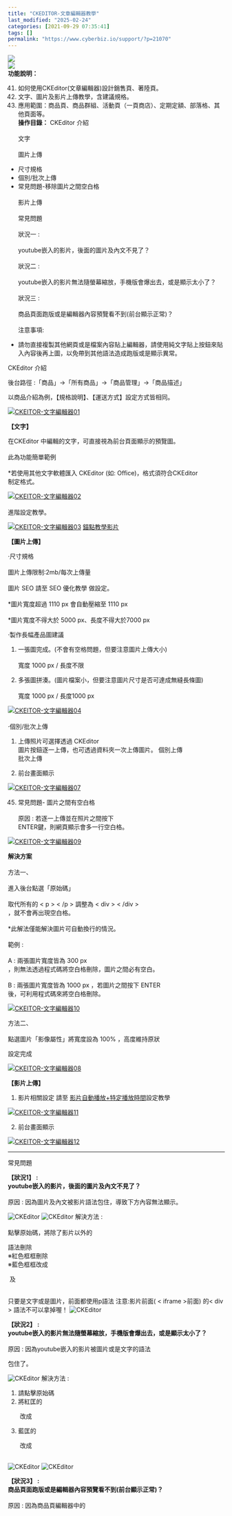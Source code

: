 ```yaml
---
title: "CKEDITOR-文章編輯器教學"
last_modified: "2025-02-24"
categories: [2021-09-29 07:35:41]
tags: []
permalink: "https://www.cyberbiz.io/support/?p=21070"
---
```


![](https://www.cyberbiz.io/support/wp-content/uploads/2021/09/wp-主視覺bar-1024x321.png) ![](https://www.cyberbiz.io/support/wp-content/uploads/2021/08/全版本.png) **功能說明：**  

41. 如何使用CKEditor(文章編輯器)設計銷售頁、著陸頁。 
42. 文字、圖片及影片上傳教學，含建議規格。 
43. 應用範圍：商品頁、商品群組、活動頁（一頁商店）、定期定額、部落格、其他頁面等。 
**操作目錄：** CKEditor 介紹  
文字  
圖片上傳  
- 尺寸規格   
- 個別/批次上傳   
- 常見問題-移除圖片之間空白格   
影片上傳  
常見問題  
狀況一 :  
youtube嵌入的影片，後面的圖片及內文不見了？  
狀況二 :  
youtube嵌入的影片無法隨螢幕縮放，手機版會爆出去，或是顯示太小了？  
狀況三 :  
商品頁面跑版或是編輯器內容預覽看不到(前台顯示正常)？  
注意事項:  

* 請勿直接複製其他網頁或是檔案內容貼上編輯器，請使用純文字貼上按鈕來貼入內容後再上圖，以免帶到其他語法造成跑版或是顯示異常。 


CKEditor 介紹  

後台路徑 :「商品」→「所有商品」→「商品管理」→「商品描述」  

以商品介紹為例，【規格說明】、【運送方式】設定方式皆相同。  

[![CKEITOR-文字編輯器01](https://www.cyberbiz.io/support/wp-content/uploads/2022/01/CKEITOR-文字編輯器01-1.png)](https://www.cyberbiz.io/support/wp-content/uploads/2022/01/CKEITOR-文字編輯器01-1.png)  

**【文字】**  

在CKEditor 中編輯的文字，可直接視為前台頁面顯示的預覽圖。  
此為功能簡單範例  
*若使用其他文字軟體匯入 CKEditor (如: Office)，格式須符合CKEditor 制定格式。  

[![CKEITOR-文字編輯器02](https://www.cyberbiz.io/support/wp-content/uploads/2021/09/CKEITOR-文字編輯器02.png)](https://www.cyberbiz.io/support/wp-content/uploads/2021/09/CKEITOR-文字編輯器02.png)  
進階設定教學。  

[![CKEITOR-文字編輯器03](https://www.cyberbiz.io/support/wp-content/uploads/2021/09/CKEITOR-文字編輯器03.png)](https://www.cyberbiz.io/support/wp-content/uploads/2021/09/CKEITOR-文字編輯器03.png)
[錨點教學影片](https://www.cyberbiz.io/support/wp-content/uploads/2021/09/錨點設定.mp4)  


**【圖片上傳】**  

·尺寸規格  
圖片上傳限制:2mb/每次上傳量  
圖片 SEO 請至 SEO 優化教學 做設定。  
*圖片寬度超過 1110 px 會自動壓縮至 1110 px  
*圖片寬度不得大於 5000 px、長度不得大於7000 px   

·製作長幅產品圖建議  

1. 一張圖完成。(不會有空格問題，但要注意圖片上傳大小)  
寬度 1000 px / 長度不限  

2. 多張圖拼湊。(圖片檔案小，但要注意圖片尺寸是否可達成無縫長條圖)  
寬度 1000 px / 長度1000 px

[![CKEITOR-文字編輯器04](https://www.cyberbiz.io/support/wp-content/uploads/2021/09/CKEITOR-文字編輯器04.png)](https://www.cyberbiz.io/support/wp-content/uploads/2021/09/CKEITOR-文字編輯器04.png)  
·個別/批次上傳  


1. 上傳照片可選擇透過 CKEditor 圖片按鈕逐一上傳，也可透過資料夾一次上傳圖片。
個別上傳 批次上傳

44. 前台畫面顯示  

[![CKEITOR-文字編輯器07](https://www.cyberbiz.io/support/wp-content/uploads/2021/09/CKEITOR-文字編輯器07.png)](https://www.cyberbiz.io/support/wp-content/uploads/2021/09/CKEITOR-文字編輯器07.png)



45. 常見問題- 圖片之間有空白格  
原因 : 若逐一上傳並在照片之間按下 ENTER鍵，則網頁顯示會多一行空白格。  

[![CKEITOR-文字編輯器09](https://www.cyberbiz.io/support/wp-content/uploads/2021/09/CKEITOR-文字編輯器09.png)](https://www.cyberbiz.io/support/wp-content/uploads/2021/09/CKEITOR-文字編輯器09.png)

**解決方案**  
方法一、  
進入後台點選「原始碼」  
取代所有的 < p > < /p > 調整為 < div > < /div > ，就不會再出現空白格。  
*此解法僅能解決圖片可自動換行的情況。  
範例 :  
A : 兩張圖片寬度皆為 300 px ，則無法透過程式碼將空白格刪除，圖片之間必有空白。  
B : 兩張圖片寬度皆為 1000 px ，若圖片之間按下 ENTER 後，可利用程式碼來將空白格刪除。  

[![CKEITOR-文字編輯器10](https://www.cyberbiz.io/support/wp-content/uploads/2022/01/CKEITOR-文字編輯器10.png)](https://www.cyberbiz.io/support/wp-content/uploads/2022/01/CKEITOR-文字編輯器10.png)  

方法二、  
點選圖片「影像屬性」將寬度設為 100% ，高度維持原狀  

設定完成  

[![CKEITOR-文字編輯器08](https://www.cyberbiz.io/support/wp-content/uploads/2021/09/CKEITOR-文字編輯器08.png)](https://www.cyberbiz.io/support/wp-content/uploads/2021/09/CKEITOR-文字編輯器08.png)  

**【影片上傳】**  


1. 影片相關設定 請至 [影片自動播放+特定播放時間](https://www.cyberbiz.io/support/?p=19650)設定教學   

[![CKEITOR-文字編輯器11](https://www.cyberbiz.io/support/wp-content/uploads/2022/01/CKEITOR-文字編輯器11.png)](https://www.cyberbiz.io/support/wp-content/uploads/2022/01/CKEITOR-文字編輯器11.png)



2. 前台畫面顯示  

[![CKEITOR-文字編輯器12](https://www.cyberbiz.io/support/wp-content/uploads/2021/09/CKEITOR-文字編輯器12.png)](https://www.cyberbiz.io/support/wp-content/uploads/2021/09/CKEITOR-文字編輯器12.png)

* * *

常見問題  

**【狀況1】 : youtube嵌入的影片，後面的圖片及內文不見了？**  
原因 : 因為圖片及內文被影片語法包住，導致下方內容無法顯示。  

![CKEditor](https://www.cyberbiz.co/support/wp-content/uploads/2020/04/CKEditor13.png)
![CKEditor](https://www.cyberbiz.co/support/wp-content/uploads/2020/04/CKEditor14.png) 解決方法 :  
點擊原始碼，將除了影片以外的<div>語法刪除  
※紅色框框刪除  
※藍色框框改成<p> 及 </p>  
只要是文字或是圖片，前面都使用p語法 注意:影片前面( < iframe >前面) 的< div > 語法不可以拿掉喔！
![CKEditor](https://www.cyberbiz.co/support/wp-content/uploads/2020/04/CKEditor15.png)  

**【狀況2】 : youtube嵌入的影片無法隨螢幕縮放，手機版會爆出去，或是顯示太小了？**  
原因 : 因為youtube嵌入的影片被圖片或是文字的語法 <p>包住了。  

![CKEditor](https://www.cyberbiz.co/support/wp-content/uploads/2020/04/CKEditor16.png) 解決方法 :  
1. 請點擊原始碼  
2. 將紅匡的 <p> 改成 <div class="embed-responsive embed-responsive-16by9">  
3. 藍匡的 </p> 改成 </div>  
![CKEditor](https://www.cyberbiz.co/support/wp-content/uploads/2020/04/CKEditor17.png)
![CKEditor](https://www.cyberbiz.co/support/wp-content/uploads/2020/04/CKEditor18.png)  

**【狀況3】 : 商品頁面跑版或是編輯器內容預覽看不到(前台顯示正常)？**  
原因 : 因為商品頁編輯器中的 <style type="text/css">p, li { white-space: pre-wrap; } <
/style> 語法導致跑版。  
● 通常比較常發生在，從其他網站複製內容貼到編輯器時發生，因為會帶到其他網站的語法。  
![CKEditor](https://www.cyberbiz.co/support/wp-content/uploads/2020/04/CKEditor19.png)  
![CKEditor](https://www.cyberbiz.co/support/wp-content/uploads/2020/04/CKEditor22.png)  
解決方法 :  
1. 請點擊原始碼  
2. 找到 <style type="text/css">p, li { white-space: pre-wrap; } < /style > 的語法，刪掉這段即可  
![CKEditor](https://www.cyberbiz.co/support/wp-content/uploads/2020/04/CKEditor20.png)
![CKEditor](https://www.cyberbiz.co/support/wp-content/uploads/2020/04/CKEditor21.png)

